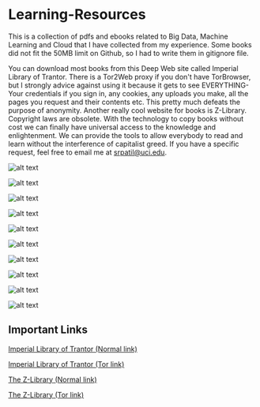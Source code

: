 # Learning-Resources

This is a collection of pdfs and ebooks related to Big Data, Machine Learning and Cloud that I have collected from my experience. Some books did not fit the 50MB limit on Github, so I had to write them in gitignore file.

You can download most books from this Deep Web site called Imperial Library of Trantor. There is a Tor2Web proxy if you don't have TorBrowser, but I strongly advice against using it because it gets to see EVERYTHING- Your credentials if you sign in, any cookies, any uploads you make, all the pages you request and their contents etc. This pretty much defeats the purpose of anonymity. Another really cool website for books is Z-Library. Copyright laws are obsolete. With the technology to copy books without cost we can finally have universal access to the knowledge and enlightenment. We can provide the tools to allow everybody to read and learn without the interference of capitalist greed. If you have a specific request, feel free to email me at srpatil@uci.edu.

![alt text](./Images/Data_Heirarchy.png)

![alt text](./Images/Seven_layers.jpeg)

![alt text](./Images/git_cheat_sheet.jpeg)

![alt text](./Images/Full_Stack.png)

![alt text](./Images/basic_linux_commands.jpeg)

![alt text](./Images/ML_Mindmap.jpeg)

![alt text](./Images/ML_stack.png)

![alt text](./Images/types_of_database.png)

![alt text](./Images/document_vs_relational.jpeg)

![alt text](./Images/spark-kubernetes.jpeg)

## Important Links

[Imperial Library of Trantor (Normal link)](https://trantor.is/about/)

[Imperial Library of Trantor (Tor link)](http://xfmro77i3lixucja.onion/)

[The Z-Library (Normal link)](https://z-lib.org/)

[The Z-Library (Tor link)](http://loginlibhuwhnmis.onion/)